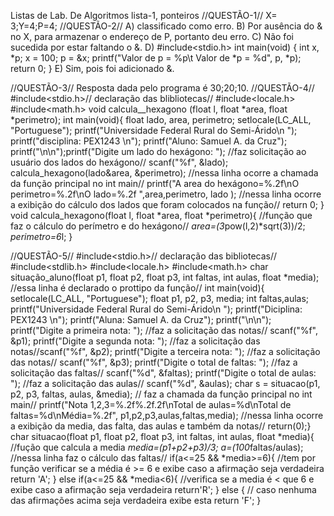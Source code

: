 Listas de Lab. De Algoritmos lista-1, ponteiros
//QUESTÃO-1//
X= 3;Y=4;P=4;
//QUESTÃO-2//
A) classificado como erro.
B) Por ausência do & no X, para armazenar o endereço de P, portanto deu 
erro.
C) Não foi sucedida por estar faltando o &.
D) #include<stdio.h> 
int main(void) {
int x, *p; x = 100; p = &x;
printf("Valor de p = %p\t Valor de *p = %d", p, *p);
return 0;
}
E) Sim, pois foi adicionado &.




//QUESTÃO-3//
Resposta dada pelo programa é 30;20;10.
//QUESTÃO-4//
#include<stdio.h>// declaração das blibliotecas//
#include<locale.h>
#include<math.h> 
void calcula__hexagono (float l, float *area, float *perimetro);
int main(void){ 
float lado, area, perimetro; 
setlocale(LC_ALL, "Portuguese"); 
printf("Universidade Federal Rural do Semi-Árido\n "); 
printf("disciplina: PEX1243 \n"); 
printf("Aluno: Samuel A. da Cruz"); 
printf("\n\n");printf("Digite um lado do hexágono: "); //faz solicitação ao usuário dos lados do 
hexágono//
scanf("%f", &lado); 
calcula_hexagono(lado&area, &perimetro); //nessa linha ocorre a chamada da 
função principal no int main//
printf("A area do hexágono=%.2f\nO perimetro=%.2f\nO lado=%.2f
",area,perimetro, lado ); //nessa linha ocorre a exibição do cálculo dos 
lados que foram colocados na função//
return 0; }
void calcula_hexagono(float l, float *area, float *perimetro){ //função que faz o 
cálculo do perímetro e do hexágono//
*area=(3*pow(l,2)*sqrt(3))/2; 
*perimetro=6*l; 
}



//QUESTÃO-5//
#include<stdio.h>// declaração das bibliotecas//
#include<stdlib.h>
#include<locale.h>
#include<math.h>
char situação_aluno(float p1, float p2, float p3, int faltas, int aulas, float 
*media); 
//essa linha é declarado o prottipo da função//
int main(void){
setlocale(LC_ALL, "Portuguese");
float p1, p2, p3, media;
int faltas,aulas;
printf("Universidade Federal Rural do Semi-Árido\n "); 
printf("Diciplina: PEX1243 \n");
printf("Aluna: Samuel A. da Cruz");
printf("\n\n");
printf("Digite a primeira nota: "); //faz a solicitação das notas//
scanf("%f", &p1);
printf("Digite a segunda nota: "); //faz a solicitação das notas//scanf("%f", &p2); 
printf("Digite a terceira nota: "); //faz a solicitação das notas//
scanf("%f", &p3); 
printf("Digite o total de faltas: "); //faz a solicitação das faltas//
scanf("%d", &faltas); 
printf("Digite o total de aulas: "); //faz a solicitação das aulas//
scanf("%d", &aulas);
char s = situacao(p1, p2, p3, faltas, aulas, &media); // faz a chamada da 
função principal no int main//
printf("Nota 1,2,3=%.2f%.2f.2f\nTotal de aulas=%d\nTotal de 
faltas=%d\nMédia=%.2f", p1,p2,p3,aulas,faltas,media); //nessa linha ocorre a
exibição da media, das falta, das aulas e também da notas//
return(0);}
char situacao(float p1, float p2, float p3, int faltas, int aulas, float *media){ 
//fução que calcula a media 
*media=(p1+p2+p3)/3; 
a=(100*faltas/aulas); 
//nessa linha faz o cálculo das faltas//
if(a<=25 && *media>=6){
//tem por função verificar se a média é >= 6 e exibe caso a afirmação seja 
verdadeira return 'A';
}
else if(a<=25 && *media<6){ 
//verifica se a media é < que 6 e exibe caso a afirmação seja verdadeira 
return'R';
} 
else { // caso nenhuma das afirmações acima seja verdadeira exibe esta return
'F'; }
